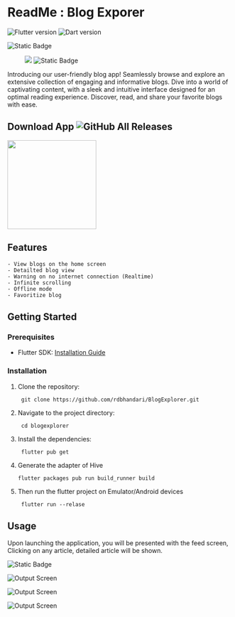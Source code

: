 # ReadMe : Blog Exporer

![Flutter version](https://img.shields.io/badge/Flutter-v3.10.6-blue.svg)
![Dart version](https://img.shields.io/badge/Dart-v3.0.6-blue.svg)

 ![Static Badge](https://img.shields.io/badge/Tech%20Stack-2c315e?style=for-the-badge) 

&nbsp;&nbsp;&nbsp;&nbsp; &nbsp;&nbsp;&nbsp;&nbsp;
![](https://img.shields.io/badge/Flutter-02569B?style=for-the-badge&logo=flutter&logoColor=white) 
![Static Badge](https://img.shields.io/badge/Hive-2c315e?style=for-the-badge)


Introducing our user-friendly blog app! Seamlessly browse and explore an extensive collection of engaging and informative blogs. Dive into a world of captivating content, with a sleek and intuitive interface designed for an optimal reading experience. Discover, read, and share your favorite blogs with ease.
## Download App ![GitHub All Releases](https://img.shields.io/github/downloads/rdbhandari/BlogExplorer/total?color=green)

<a href="https://github.com/rdbhandari/BlogExplorer/releases/download/v1.0.0/BlogExplorer.apk"><img src="https://playerzon.com/asset/download.png" width="200"></img></a> 


## Features
    - View blogs on the home screen
    - Detailted blog view
    - Warning on no internet connection (Realtime)
    - Infinite scrolling
    - Offline mode
    - Favoritize blog

## Getting Started

### Prerequisites

- Flutter SDK: [Installation Guide](https://flutter.dev/docs/get-started/install)

### Installation

1. Clone the repository:

        git clone https://github.com/rdbhandari/BlogExplorer.git

2. Navigate to the project directory:

        cd blogexplorer
3. Install the dependencies:
        
        flutter pub get

4. Generate the adapter of Hive

       flutter packages pub run build_runner build

4. Then run the flutter project on Emulator/Android devices 

        flutter run --relase




## Usage
Upon launching the application, you will be presented with the feed screen, Clicking on any article, detailed article will be shown.

 ![Static Badge](https://img.shields.io/badge/Output%20Screen-5fb535?style=for-the-badge) 

![Output Screen](https://github.com/rdbhandari/BlogExplorer/blob/main/OPSS1.jpeg?raw=true)

![Output Screen](https://github.com/rdbhandari/BlogExplorer/blob/main/OPSS2.jpeg?raw=true)

![Output Screen](https://github.com/rdbhandari/BlogExplorer/blob/main/OPSS3.jpeg?raw=true)
